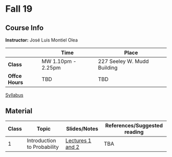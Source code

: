 
# Fall 19

## Course Info

**Instructor:** José Luis Montiel Olea

|                 | Time               | Place                       |
|--------------- |------------------ |--------------------------- |
| **Class**       | MW 1.10pm - 2.25pm | 227 Seeley W. Mudd Building |
| **Offce Hours** | TBD                | TBD                         |

[Syllabus](docs/Syllabus/Syllabus.pdf)

## Material

| Class | Topic                       | Slides/Notes                                       | References/Suggested reading |
|----- |--------------------------- |-------------------------------------------------- |---------------------------- |
| 1     | Introduction to Probability | [Lectures 1 and 2](docs/Lectures/Lectures01-2.pdf) | TBA                          |
